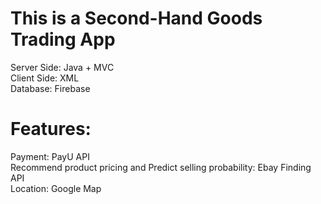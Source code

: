 # This is a Second-Hand Goods Trading App

Server Side: Java + MVC  
Client Side: XML  
Database: Firebase

# Features:  
  
Payment: PayU API  
Recommend product pricing and Predict selling probability: Ebay Finding API  
Location: Google Map  

